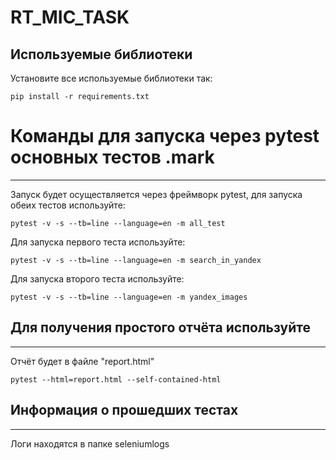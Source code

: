 # RT_MIC_TASK
## Используемые библиотеки 
Установите все используемые библиотеки так:

```
pip install -r requirements.txt
```
# Команды для запуска через pytest основных тестов .mark
---
Запуск будет осуществляется через фреймворк pytest, для запуска обеих тестов используйте:
```
pytest -v -s --tb=line --language=en -m all_test
```
Для запуска первого теста используйте:
```
pytest -v -s --tb=line --language=en -m search_in_yandex
```
Для запуска второго теста используйте:
```
pytest -v -s --tb=line --language=en -m yandex_images
```

## Для получения простого отчёта используйте
---
Отчёт будет в файле "report.html"
```
pytest --html=report.html --self-contained-html
```


## Информация о прошедших тестах
---
Логи находятся в папке seleniumlogs
